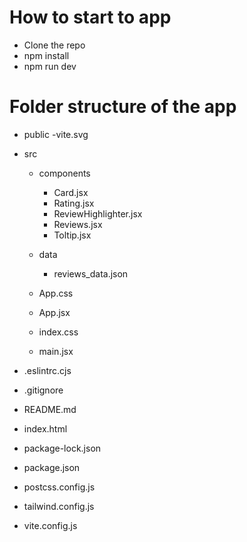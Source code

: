 # How to start to app
  - Clone the repo
  - npm install
  - npm run dev

# Folder structure of the app

  - public
      -vite.svg
  - src
      - components
          - Card.jsx
          - Rating.jsx
          - ReviewHighlighter.jsx
          - Reviews.jsx
          - Toltip.jsx
            
      - data
          - reviews_data.json
            
      - App.css
      - App.jsx
      - index.css
      - main.jsx
      
  - .eslintrc.cjs
  - .gitignore
  - README.md
  - index.html
  - package-lock.json
  - package.json
  - postcss.config.js
  - tailwind.config.js
  - vite.config.js
